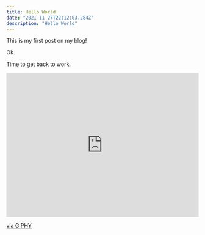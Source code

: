 ```yaml
---
title: Hello World
date: "2021-11-27T22:12:03.284Z"
description: "Hello World"
---
```


This is my first post on my blog!

Ok.

Time to get back to work.

<div style="width:100%;height:0;padding-bottom:75%;position:relative;"><iframe src="https://giphy.com/embed/LHZyixOnHwDDy" width="100%" height="100%" style="position:absolute" frameBorder="0" class="giphy-embed" allowFullScreen></iframe></div><p><a href="https://giphy.com/gifs/computer-working-cat-LHZyixOnHwDDy">via GIPHY</a></p>
